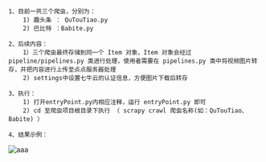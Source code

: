 ```
1、目前一共三个爬虫，分别为：
    1) 趣头条 ： QuTouTiao.py
    2) 巴比特 ：Babite.py
```
```
2、后续内容：
    1）三个爬虫最终存储到同一个 Item 对象，Item 对象会经过 pipeline/pipelines.py 类进行处理，使用者需要在 pipelines.py 类中将视频图片转存，并把内容进行上传至点点服务器处理
    2) settings中设置七牛云的认证信息，方便图片下载后转存
```
```
3、执行：
    1) 打开entryPoint.py内相应注释，运行 entryPoint.py 即可
    2) cd 至爬虫项目根目录下执行 （ scrapy crawl 爬虫名称(如：QuTouTiao、Babite) ）
```
```
4、结果示例：
```
![aaa](https://github.com/Jiang-Fallen/source/blob/master/image/img_info_spider_02.jpg)

